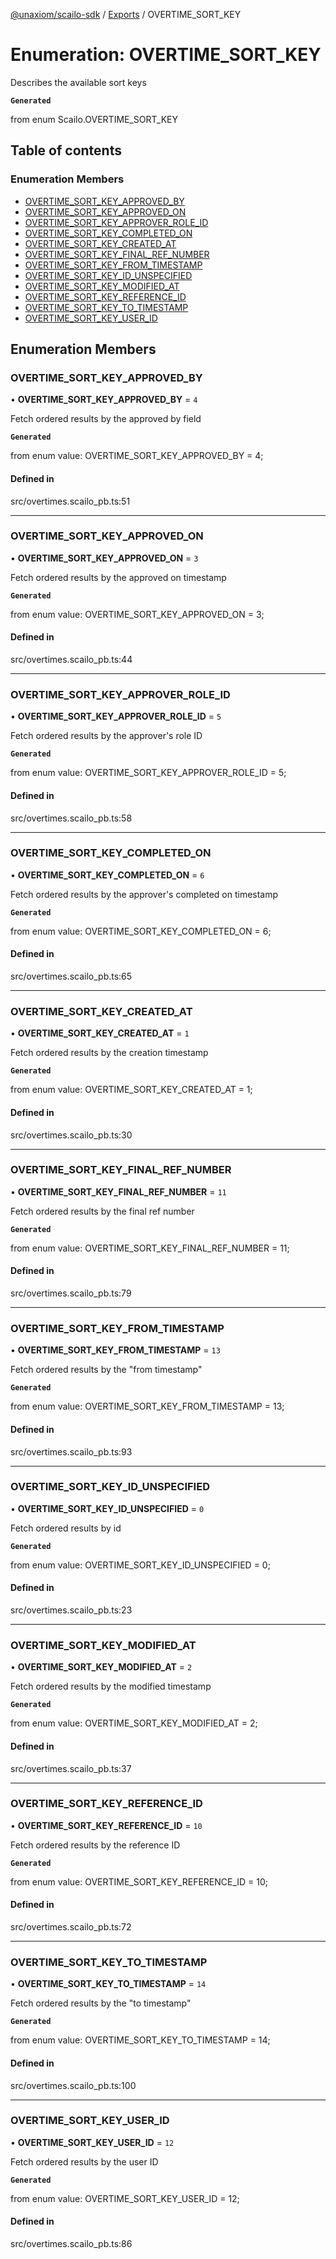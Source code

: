 [@unaxiom/scailo-sdk](../README.md) / [Exports](../modules.md) / OVERTIME\_SORT\_KEY

# Enumeration: OVERTIME\_SORT\_KEY

Describes the available sort keys

**`Generated`**

from enum Scailo.OVERTIME_SORT_KEY

## Table of contents

### Enumeration Members

- [OVERTIME\_SORT\_KEY\_APPROVED\_BY](OVERTIME_SORT_KEY.md#overtime_sort_key_approved_by)
- [OVERTIME\_SORT\_KEY\_APPROVED\_ON](OVERTIME_SORT_KEY.md#overtime_sort_key_approved_on)
- [OVERTIME\_SORT\_KEY\_APPROVER\_ROLE\_ID](OVERTIME_SORT_KEY.md#overtime_sort_key_approver_role_id)
- [OVERTIME\_SORT\_KEY\_COMPLETED\_ON](OVERTIME_SORT_KEY.md#overtime_sort_key_completed_on)
- [OVERTIME\_SORT\_KEY\_CREATED\_AT](OVERTIME_SORT_KEY.md#overtime_sort_key_created_at)
- [OVERTIME\_SORT\_KEY\_FINAL\_REF\_NUMBER](OVERTIME_SORT_KEY.md#overtime_sort_key_final_ref_number)
- [OVERTIME\_SORT\_KEY\_FROM\_TIMESTAMP](OVERTIME_SORT_KEY.md#overtime_sort_key_from_timestamp)
- [OVERTIME\_SORT\_KEY\_ID\_UNSPECIFIED](OVERTIME_SORT_KEY.md#overtime_sort_key_id_unspecified)
- [OVERTIME\_SORT\_KEY\_MODIFIED\_AT](OVERTIME_SORT_KEY.md#overtime_sort_key_modified_at)
- [OVERTIME\_SORT\_KEY\_REFERENCE\_ID](OVERTIME_SORT_KEY.md#overtime_sort_key_reference_id)
- [OVERTIME\_SORT\_KEY\_TO\_TIMESTAMP](OVERTIME_SORT_KEY.md#overtime_sort_key_to_timestamp)
- [OVERTIME\_SORT\_KEY\_USER\_ID](OVERTIME_SORT_KEY.md#overtime_sort_key_user_id)

## Enumeration Members

### OVERTIME\_SORT\_KEY\_APPROVED\_BY

• **OVERTIME\_SORT\_KEY\_APPROVED\_BY** = ``4``

Fetch ordered results by the approved by field

**`Generated`**

from enum value: OVERTIME_SORT_KEY_APPROVED_BY = 4;

#### Defined in

src/overtimes.scailo_pb.ts:51

___

### OVERTIME\_SORT\_KEY\_APPROVED\_ON

• **OVERTIME\_SORT\_KEY\_APPROVED\_ON** = ``3``

Fetch ordered results by the approved on timestamp

**`Generated`**

from enum value: OVERTIME_SORT_KEY_APPROVED_ON = 3;

#### Defined in

src/overtimes.scailo_pb.ts:44

___

### OVERTIME\_SORT\_KEY\_APPROVER\_ROLE\_ID

• **OVERTIME\_SORT\_KEY\_APPROVER\_ROLE\_ID** = ``5``

Fetch ordered results by the approver's role ID

**`Generated`**

from enum value: OVERTIME_SORT_KEY_APPROVER_ROLE_ID = 5;

#### Defined in

src/overtimes.scailo_pb.ts:58

___

### OVERTIME\_SORT\_KEY\_COMPLETED\_ON

• **OVERTIME\_SORT\_KEY\_COMPLETED\_ON** = ``6``

Fetch ordered results by the approver's completed on timestamp

**`Generated`**

from enum value: OVERTIME_SORT_KEY_COMPLETED_ON = 6;

#### Defined in

src/overtimes.scailo_pb.ts:65

___

### OVERTIME\_SORT\_KEY\_CREATED\_AT

• **OVERTIME\_SORT\_KEY\_CREATED\_AT** = ``1``

Fetch ordered results by the creation timestamp

**`Generated`**

from enum value: OVERTIME_SORT_KEY_CREATED_AT = 1;

#### Defined in

src/overtimes.scailo_pb.ts:30

___

### OVERTIME\_SORT\_KEY\_FINAL\_REF\_NUMBER

• **OVERTIME\_SORT\_KEY\_FINAL\_REF\_NUMBER** = ``11``

Fetch ordered results by the final ref number

**`Generated`**

from enum value: OVERTIME_SORT_KEY_FINAL_REF_NUMBER = 11;

#### Defined in

src/overtimes.scailo_pb.ts:79

___

### OVERTIME\_SORT\_KEY\_FROM\_TIMESTAMP

• **OVERTIME\_SORT\_KEY\_FROM\_TIMESTAMP** = ``13``

Fetch ordered results by the "from timestamp"

**`Generated`**

from enum value: OVERTIME_SORT_KEY_FROM_TIMESTAMP = 13;

#### Defined in

src/overtimes.scailo_pb.ts:93

___

### OVERTIME\_SORT\_KEY\_ID\_UNSPECIFIED

• **OVERTIME\_SORT\_KEY\_ID\_UNSPECIFIED** = ``0``

Fetch ordered results by id

**`Generated`**

from enum value: OVERTIME_SORT_KEY_ID_UNSPECIFIED = 0;

#### Defined in

src/overtimes.scailo_pb.ts:23

___

### OVERTIME\_SORT\_KEY\_MODIFIED\_AT

• **OVERTIME\_SORT\_KEY\_MODIFIED\_AT** = ``2``

Fetch ordered results by the modified timestamp

**`Generated`**

from enum value: OVERTIME_SORT_KEY_MODIFIED_AT = 2;

#### Defined in

src/overtimes.scailo_pb.ts:37

___

### OVERTIME\_SORT\_KEY\_REFERENCE\_ID

• **OVERTIME\_SORT\_KEY\_REFERENCE\_ID** = ``10``

Fetch ordered results by the reference ID

**`Generated`**

from enum value: OVERTIME_SORT_KEY_REFERENCE_ID = 10;

#### Defined in

src/overtimes.scailo_pb.ts:72

___

### OVERTIME\_SORT\_KEY\_TO\_TIMESTAMP

• **OVERTIME\_SORT\_KEY\_TO\_TIMESTAMP** = ``14``

Fetch ordered results by the "to timestamp"

**`Generated`**

from enum value: OVERTIME_SORT_KEY_TO_TIMESTAMP = 14;

#### Defined in

src/overtimes.scailo_pb.ts:100

___

### OVERTIME\_SORT\_KEY\_USER\_ID

• **OVERTIME\_SORT\_KEY\_USER\_ID** = ``12``

Fetch ordered results by the user ID

**`Generated`**

from enum value: OVERTIME_SORT_KEY_USER_ID = 12;

#### Defined in

src/overtimes.scailo_pb.ts:86
